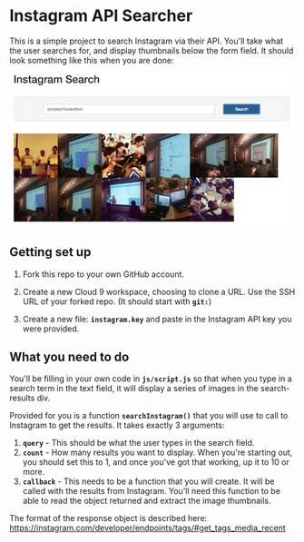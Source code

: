 # Instagram API Searcher #

This is a simple project to search Instagram via their API. You'll take what the 
user searches for, and display thumbnails below the form field. It should look 
something like this when you are done:

![Example screenshot](/example.png)

## Getting set up ##
1. Fork this repo to your own GitHub account.

2. Create a new Cloud 9 workspace, choosing to clone a URL. Use the SSH URL of 
    your forked repo. (It should start with **`git:`**)
3. Create a new file: **`instagram.key`** and paste in the Instagram API key you 
    were provided. 


## What you need to do ##
You'll be filling in your own code in **`js/script.js`** so that when you type 
in a search term in the text field, it will display a series of images in the 
search-results div.

Provided for you is a function **`searchInstagram()`** that you 
will use to call to Instagram to get the results. It takes exactly 3 arguments:

1. **`query`** - This should be what the user types in the search field.
2. **`count`** - How many results you want to display. When you're starting out, 
    you should set this to 1, and once you've got that working, up it to 10 or 
    more.
3. **`callback`** - This needs to be a function that you will create. It will be 
    called with the results from Instagram. You'll need this function to be able
    to read the object returned and extract the image thumbnails. 

The format of the response object is described here: https://instagram.com/developer/endpoints/tags/#get_tags_media_recent